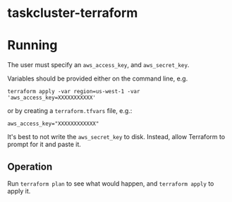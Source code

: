 # taskcluster-terraform

# Running

The user must specify an `aws_access_key`, and `aws_secret_key`.

Variables should be provided either on the command line, e.g.

```
terraform apply -var region=us-west-1 -var 'aws_access_key=XXXXXXXXXXX'
```

or by creating a `terraform.tfvars` file, e.g.:

```
aws_access_key="XXXXXXXXXXXX"
```

It's best to not write the `aws_secret_key` to disk.  Instead, allow Terraform
to prompt for it and paste it.

## Operation

Run `terraform plan` to see what would happen, and `terraform apply` to apply it.
